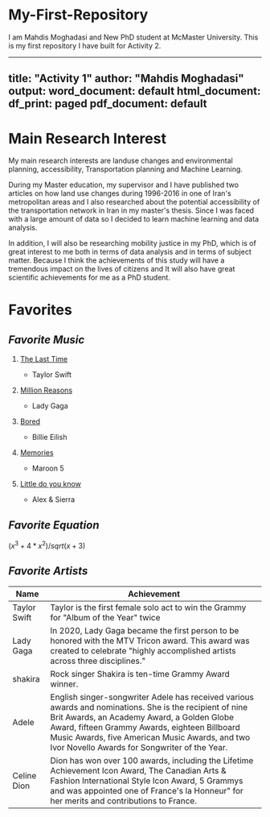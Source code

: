 # My-First-Repository

 I am Mahdis Moghadasi and New PhD student at McMaster University. This is my first repository I have built for Activity 2.
 
--- 
title: "Activity 1"
author: "Mahdis Moghadasi"
output:
  word_document: default
  html_document:
    df_print: paged
  pdf_document: default
---
# Main Research Interest

  My main research interests are landuse changes and environmental planning, accessibility, Transportation planning and Machine Learning.
  
  During my Master education, my supervisor and I have published two articles on how land use changes during 1996-2016 in one of Iran's metropolitan areas and I also researched about the potential accessibility of the transportation network in Iran in my master's thesis. Since I was faced with a large amount of data so I decided to learn machine learning and data analysis.
 
  In addition, I will also be researching mobility justice in my PhD, which is of great interest to me both in terms of data analysis and in terms of subject matter. Because I think the achievements of this study will have a tremendous impact on the lives of citizens and It will also have great scientific achievements for me as a PhD student.

# Favorites
## *Favorite Music*
1. [The Last Time](https://music.apple.com/us/album/the-last-time-feat-gary-lightbody/1440935340?i=1440935568)
   + Taylor Swift
   
2. [Million Reasons](https://music.apple.com/us/album/million-reasons/1440893782?i=1440893897)
   + Lady Gaga
   
3. [Bored](https://music.apple.com/us/album/bored/1440880821?i=1440881181)
   + Billie Eilish
   
4. [Memories](https://music.apple.com/us/album/memories/1479600900?i=1479600902)
   + Maroon 5
   
5. [Little do you know](https://music.apple.com/us/album/little-do-you-know/895611637?i=895611647)
   + Alex & Sierra
   
## *Favorite Equation*
$(x^3+4*x^2)/sqrt(x+3)$

## *Favorite Artists*
Name  | Achievement
------------- | -------------
Taylor Swift  | Taylor is the first female solo act to win the Grammy for "Album of the Year" twice
Lady Gaga  | In 2020, Lady Gaga became the first person to be honored with the MTV Tricon award. This award was created to celebrate "highly accomplished artists across three disciplines."
shakira  | Rock singer Shakira is ten-time Grammy Award winner.
Adele  | English singer-songwriter Adele has received various awards and nominations. She is the recipient of nine Brit Awards, an Academy Award, a Golden Globe Award, fifteen Grammy Awards, eighteen Billboard Music Awards, five American Music Awards, and two Ivor Novello Awards for Songwriter of the Year.
Celine Dion  | Dion has won over 100 awards, including the Lifetime Achievement Icon Award, The Canadian Arts & Fashion International Style Icon Award, 5 Grammys and was appointed one of France's la Honneur" for her merits and contributions to France.
